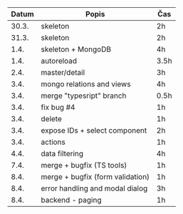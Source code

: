 | Datum | Popis                            | Čas |
| ----- | -------------------------------- | --- |
| 30.3. | skeleton                         | 2h  |
| 31.3. | skeleton                         | 2h  |
| 1.4.  | skeleton + MongoDB               | 4h  |
| 1.4.  | autoreload                       | 3.5h|
| 2.4.  | master/detail                    | 3h  |
| 3.4.  | mongo relations and views        | 4h  |
| 3.4.  | merge "typesript" branch         | 0.5h|
| 3.4.  | fix bug #4                       | 1h  |
| 3.4.  | delete                           | 1h  |
| 3.4.  | expose IDs + select component    | 2h  |
| 3.4.  | actions                          | 1h  |
| 4.4.  | data filtering                   | 4h  |
| 7.4.  | merge + bugfix (TS tools)        | 1h  |
| 8.4.  | merge + bugfix (form validation) | 1h  |
| 8.4.  | error handling and modal dialog  | 3h  |
| 8.4.  | backend - paging                 | 1h  |
